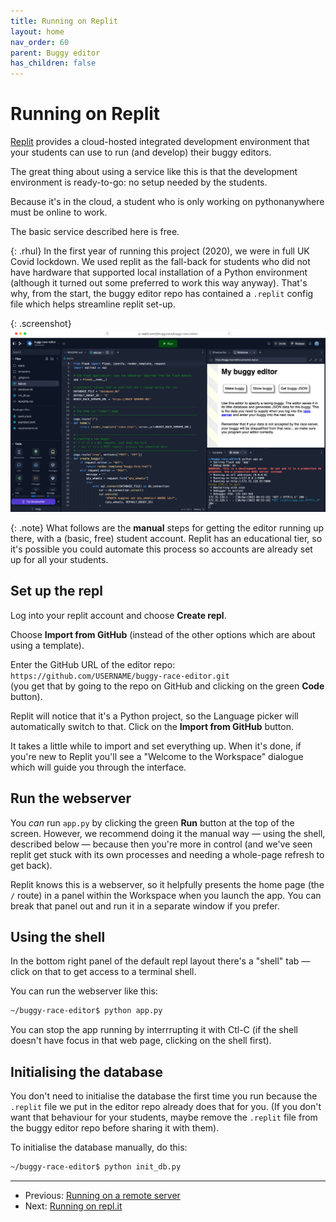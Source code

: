 ```yaml
---
title: Running on Replit
layout: home
nav_order: 60
parent: Buggy editor
has_children: false
---
```



# Running on Replit

[Replit](https://replit.com)
provides a cloud-hosted integrated development environment that your students
can use to run (and develop) their buggy editors.

The great thing about using a service like this is that the development
environment is ready-to-go: no setup needed by the students.

Because it's in the cloud, a student who is only working on pythonanywhere must
be online to work.

The basic service described here is free.

{: .rhul}
In the first year of running this project (2020), we were in full UK Covid
lockdown. We used replit as the fall-back for students who did not have hardware
that supported local installation of a Python environment (although it turned
out some preferred to work this way anyway). That's why, from the start, the
buggy editor repo has contained a `.replit` config file which helps streamline
replit set-up.

{: .screenshot}
![Screenshot of Replit running buggy-race-editor](/docs/img/replit-buggy-racing-screenshot.png)

{: .note}
What follows are the **manual** steps for getting the editor running up there,
with a (basic, free) student account. Replit has an educational tier, so it's
possible you could automate this process so accounts are already set up for all
your students.


## Set up the repl

Log into your replit account and choose **Create repl**.

Choose **Import from GitHub** (instead of the other options which are about
using a template).

Enter the GitHub URL of the editor repo:  
`https://github.com/USERNAME/buggy-race-editor.git`  
(you get that by going to the repo on GitHub and clicking on the green **Code**
button).

Replit will notice that it's a Python project, so the Language picker will
automatically switch to that. Click on the **Import from GitHub** button.

It takes a little while to import and set everything up. When it's done, if
you're new to Replit you'll see a "Welcome to the Workspace" dialogue which will
guide you through the interface.

## Run the webserver

You _can_ run `app.py` by clicking the green **Run** button at the top of the
screen. However, we recommend doing it the manual way — using the shell,
described below — because then you're more in control (and we've seen replit get
stuck with its own processes and needing a whole-page refresh to get back).

Replit knows this is a webserver, so it helpfully presents the home page (the
`/` route) in a panel within the Workspace when you launch the app. You can
break that panel out and run it in a separate window if you prefer.

## Using the shell

In the bottom right panel of the default repl layout there's a "shell" tab —
click on that to get access to a terminal shell.

You can run the webserver like this:

```bash
~/buggy-race-editor$ python app.py
```

You can stop the app running by interrrupting it with Ctl-C (if the shell 
doesn't have focus in that web page, clicking on the shell first).

## Initialising the database

You don't need to initialise the database the first time you run because the
`.replit` file we put in the editor repo already does that for you. (If you
don't want that behaviour for your students, maybe remove the `.replit` file
from the buggy editor repo before sharing it with them). 

To initialise the database manually, do this:

```bash
~/buggy-race-editor$ python init_db.py
```

---
* Previous: [Running on a remote server](running-remote)
* Next: [Running on repl.it](running-replit)

